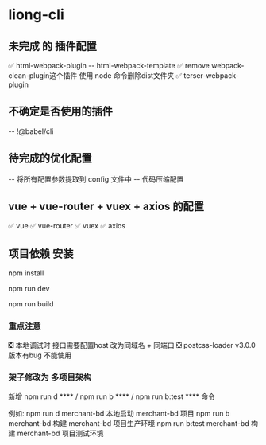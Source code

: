# liong-cli ##

## 未完成 的 插件配置 ##

✅ html-webpack-plugin
-- html-webpack-template
✅ remove webpack-clean-plugin这个插件 使用 node 命令删除dist文件夹 
✅ terser-webpack-plugin

## 不确定是否使用的插件 ##

-- !@babel/cli

## 待完成的优化配置 ##

-- 将所有配置参数提取到 config 文件中
-- 代码压缩配置

## vue + vue-router + vuex + axios 的配置

✅ vue
✅ vue-router
✅ vuex
✅ axios

## 项目依赖 安装 ##

npm install

npm run dev

npm run build

### 重点注意 ###

❎ 本地调试时 接口需要配置host 改为同域名 + 同端口
❎ postcss-loader v3.0.0版本有bug 不能使用

### 架子修改为 多项目架构 ###
新增 npm run d **** / npm run b **** / npm run b:test **** 命令

例如:    npm run d merchant-bd  本地启动 merchant-bd 项目
        npm run b merchant-bd  构建 merchant-bd 项目生产环境
        npm run b:test merchant-bd 构建 merchant-bd 项目测试环境
